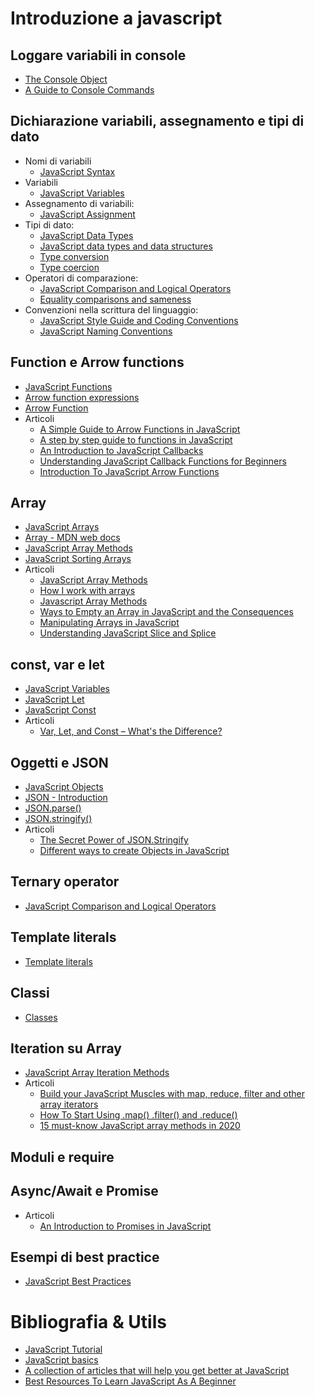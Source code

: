 # Introduzione a javascript

## Loggare variabili in console

* [The Console Object](https://www.w3schools.com/Jsref/api_console.asp)
* [A Guide to Console Commands](https://css-tricks.com/a-guide-to-console-commands/)

## Dichiarazione variabili, assegnamento e tipi di dato

* Nomi di variabili
    * [JavaScript Syntax](https://www.w3schools.com/js/js_syntax.asp)
* Variabili
    * [JavaScript Variables](https://www.w3schools.com/js/js_variables.asp)
* Assegnamento di variabili: 
    * [JavaScript Assignment](https://www.w3schools.com/js/js_assignment.asp)
* Tipi di dato: 
    * [JavaScript Data Types](https://www.w3schools.com/js/js_datatypes.asp)
    * [JavaScript data types and data structures](https://developer.mozilla.org/en-US/docs/Web/JavaScript/Data_structures)
    * [Type conversion
](https://developer.mozilla.org/en-US/docs/Glossary/Type_conversion)
    * [Type coercion](https://developer.mozilla.org/en-US/docs/Glossary/Type_coercion)
* Operatori di comparazione: 
    * [JavaScript Comparison and Logical Operators](https://www.w3schools.com/js/js_comparisons.asp)
    * [Equality comparisons and sameness](https://developer.mozilla.org/en-US/docs/Web/JavaScript/Equality_comparisons_and_sameness)
* Convenzioni nella scrittura del linguaggio: 
    * [JavaScript Style Guide and Coding Conventions](https://www.w3schools.com/js/js_conventions.asp)
    * [JavaScript Naming Conventions](https://www.robinwieruch.de/javascript-naming-conventions)


## Function e Arrow functions

* [JavaScript Functions](https://www.w3schools.com/js/js_functions.asp)
* [Arrow function expressions](https://developer.mozilla.org/en-US/docs/Web/JavaScript/Reference/Functions/Arrow_functions)
* [Arrow Function
](https://www.w3schools.com/js/js_arrow_function.asp)
* Articoli
    * [A Simple Guide to Arrow Functions in JavaScript](https://lo-victoria.com/a-simple-guide-to-arrow-functions-in-javascript-ckd6kqoaz023am8s15m0u4x5k)
    * [A step by step guide to functions in JavaScript](https://blog.rutikwankhade.dev/a-step-by-step-guide-to-functions-in-javascript-ck988kutu0038css17bxftivd)
    * [An Introduction to JavaScript Callbacks](https://blog.nemotivity.xyz/an-introduction-to-javascript-callbacks-ckdcmybdx03qu66s1eh06a991)
    * [Understanding JavaScript Callback Functions for Beginners](https://lo-victoria.com/understanding-javascript-callback-functions-for-beginners-ckav5w0qj07694us1xik1nstt)
    * [Introduction To JavaScript Arrow Functions](https://yourwonder.hashnode.dev/arrow-functions-cka896kes01zey6s1ndq1gpdt)


## Array

* [JavaScript Arrays](https://www.w3schools.com/js/js_arrays.asp)
* [Array - MDN web docs](https://developer.mozilla.org/en-US/docs/Web/JavaScript/Reference/Global_Objects/Array)
* [JavaScript Array Methods](https://www.w3schools.com/js/js_array_methods.asp)
* [JavaScript Sorting Arrays](https://www.w3schools.com/js/js_array_sort.asp)
* Articoli
    * [JavaScript Array Methods](https://blog.gyenabubakar.dev/javascript-array-methods-ck8z9mfch01jqmys126svpjmg)
    * [How I work with arrays](https://hashnode.com/post/how-i-work-with-arrays-ckbub745k00dwkbs1bdtiakeb)
    * [Javascript Array Methods](https://hashnode.com/post/javascript-array-methods-ckbiq3chr015r0ns11tqglykb)
    * [Ways to Empty an Array in JavaScript and the Consequences](https://blog.greenroots.info/ways-to-empty-an-array-in-javascript-and-the-consequences-cjwt45q9d002h2fs1kz5a77a2)
    * [Manipulating Arrays in JavaScript](https://bolajiayodeji.com/manipulating-arrays-in-javascript-cjvuuty3500354js1sba6z6yr)
    * [Understanding JavaScript Slice and Splice](https://babysteps.hashnode.dev/understanding-javascript-slice-and-splice-ckd8vl17x00bpqus1cysu10qy)


## const, var e let

* [JavaScript Variables](https://www.w3schools.com/js/js_variables.asp)
* [JavaScript Let](https://www.w3schools.com/js/js_let.asp)
* [JavaScript Const
](https://www.w3schools.com/js/js_const.asp)
* Articoli
    * [Var, Let, and Const – What's the Difference?](https://www.freecodecamp.org/news/var-let-and-const-whats-the-difference/)


## Oggetti e JSON

* [JavaScript Objects
](https://www.w3schools.com/js/js_object_definition.asp)
* [JSON - Introduction
](https://www.w3schools.com/js/js_json_intro.asp)
* [JSON.parse()](https://www.w3schools.com/js/js_json_parse.asp)
* [JSON.stringify()](https://www.w3schools.com/js/js_json_stringify.asp)
* Articoli
    * [The Secret Power of JSON.Stringify](https://medium.com/better-programming/the-secret-power-of-json-stringify-f5aad9370ad)
    * [Different ways to create Objects in JavaScript](https://blog.pankaj.pro/different-ways-to-create-objects-in-javascript-ck66i6wqp03ip89s1uw155rb7)


## Ternary operator

* [JavaScript Comparison and Logical Operators](https://www.w3schools.com/js/js_comparisons.asp)


## Template literals

* [Template literals](https://developer.mozilla.org/en-US/docs/Web/JavaScript/Reference/Template_literals)


## Classi

* [Classes](https://developer.mozilla.org/en-US/docs/Web/JavaScript/Reference/Classes)


## Iteration su Array

* [JavaScript Array Iteration Methods](https://www.w3schools.com/JS/js_array_iteration.asp)
* Articoli
    * [Build your JavaScript Muscles with map, reduce, filter and other array iterators](https://blog.greenroots.info/build-your-javascript-muscles-with-map-reduce-filter-and-other-array-iterators-cjyo22miw000xzss1ydfqveib)
    * [How To Start Using .map() .filter() and .reduce()](https://medium.com/better-programming/how-to-start-using-map-filter-and-reduce-e01edba0d81)
    * [15 must-know JavaScript array methods in 2020](https://hashnode.com/post/15-must-know-javascript-array-methods-in-2020-ck5cc0zqm01b9qps1dpig0mtv)

## Moduli e require

## Async/Await e Promise

* Articoli
    * [An Introduction to Promises in JavaScript](https://medium.com/better-programming/an-introduction-to-promises-in-javascript-a29bfdad4643)

## Esempi di best practice

* [JavaScript Best Practices
](https://www.w3schools.com/js/js_best_practices.asp)


# Bibliografia & Utils

* [JavaScript Tutorial
](https://www.w3schools.com/js/default.asp)
* [JavaScript basics](https://developer.mozilla.org/en-US/docs/Learn/Getting_started_with_the_web/JavaScript_basics)
* [A collection of articles that will help you get better at JavaScript](https://github.com/didicodes/javascript-dev-bookmarks)
* [Best Resources To Learn JavaScript As A Beginner](https://pit.hashnode.dev/best-resources-to-learn-javascript-as-a-beginner-ckdr7cmma04ehl9s1dq85cr4i)